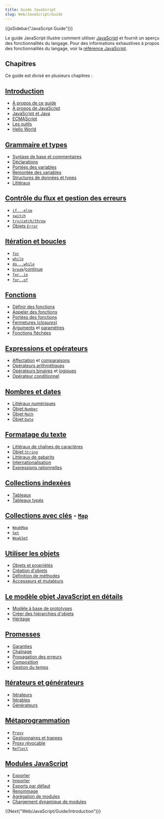 ```yaml
---
title: Guide JavaScript
slug: Web/JavaScript/Guide
---
```


{{jsSidebar("JavaScript Guide")}}

Le guide JavaScript illustre comment utiliser [JavaScript](/fr/docs/Web/JavaScript) et fournit un aperçu des fonctionnalités du langage. Pour des informations exhaustives à propos des fonctionnalités du langage, voir la [référence JavaScript](/fr/docs/Web/JavaScript/Reference).

## Chapitres

Ce guide est divisé en plusieurs chapitres :

## [Introduction](/fr/docs/Web/JavaScript/Guide/Introduction)

- [À propos de ce guide](/fr/docs/Web/JavaScript/Guide/Introduction#o.c3.b9_trouver_des_informations_concernant_javascript)
- [À propos de JavaScript](/fr/docs/Web/JavaScript/Guide/Introduction#qu'est-ce_que_javascript_.3f)
- [JavaScript et Java](/fr/docs/Web/JavaScript/Guide/Introduction#javascript_and_java)
- [ECMAScript](/fr/docs/Web/JavaScript/Guide/Introduction#javascript_and_the_ecmascript_specification)
- [Les outils](/fr/docs/Web/JavaScript/Guide/Introduction#d.c3.a9marrer_avec_javascript)
- [Hello World](</fr/docs/Web/JavaScript/Guide/Introduction#coucou_monde_(hello_world)>)

## [Grammaire et types](/fr/docs/Web/JavaScript/Guide/Grammar_and_types)

- [Syntaxe de base et commentaires](/fr/docs/Web/JavaScript/Guide/Grammar_and_types#les_bases_du_langage)
- [Déclarations](/fr/docs/Web/JavaScript/Guide/Grammar_and_types#d.c3.a9clarations)
- [Portées des variables](/fr/docs/Web/JavaScript/Guide/Grammar_and_types#les_port.c3.a9es_de_variables)
- [Remontée des variables](</fr/docs/Web/JavaScript/Guide/Grammar_and_types#remont.c3.a9e_de_variables_(hoisting)>)
- [Structures de données et types](/fr/docs/Web/JavaScript/Guide/Grammar_and_types#structures_de_donn.c3.a9es_et_types)
- [Littéraux](/fr/docs/Web/JavaScript/Guide/Grammar_and_types#litt.c3.a9raux)

## [Contrôle du flux et gestion des erreurs](/fr/docs/Web/JavaScript/Guide/Control_flow_and_error_handling)

- [`if...else`](/fr/docs/Web/JavaScript/Guide/Contrôle_du_flux_Gestion_des_erreurs#Instruction_if...else)
- [`switch`](/fr/docs/Web/JavaScript/Guide/Contrôle_du_flux_Gestion_des_erreurs#L%27instruction_switch)
- [`try/catch/throw`](/fr/docs/Web/JavaScript/Guide/Contrôle_du_flux_Gestion_des_erreurs#L%27instruction_try...catch)
- [Objets `Error`](/fr/docs/Web/JavaScript/Guide/Contrôle_du_flux_Gestion_des_erreurs#Utiliser_les_objets_Error)

## [Itération et boucles](/fr/docs/Web/JavaScript/Guide/Loops_and_iteration)

- [`for`](/fr/docs/Web/JavaScript/Guide/Boucles_et_itération#L%27instruction_for)
- [`while`](/fr/docs/Web/JavaScript/Guide/Boucles_et_itération#L%27instruction_while)
- [`do...while`](/fr/docs/Web/JavaScript/Guide/Boucles_et_itération#L%27instruction_do...while)
- [`break`](/fr/docs/Web/JavaScript/Guide/Boucles_et_itération#L%27instruction_break)/[continue](/fr/docs/Web/JavaScript/Guide/Boucles_et_itération#L%27instruction_continue)
- [`for..in`](/fr/docs/Web/JavaScript/Guide/Boucles_et_itération#L%27instruction_for...in)
- [`for..of`](/fr/docs/Web/JavaScript/Guide/Loops_and_iteration#l'instruction_for...of)

## [Fonctions](/fr/docs/Web/JavaScript/Guide/Functions)

- [Définir des fonctions](/fr/docs/Web/JavaScript/Guide/Functions#d.c3.a9finir_des_fonctions)
- [Appeler des fonctions](/fr/docs/Web/JavaScript/Guide/Functions#appeler_des_fonctions)
- [Portées des fonctions](/fr/docs/Web/JavaScript/Guide/Functions#port.c3.a9e_d'une_fonction)
- [Fermetures (_closures_)](</fr/docs/Web/JavaScript/Guide/Functions#fermetures_(closures)>)
- [Arguments](/fr/docs/Web/JavaScript/Guide/Functions#utiliser_l'objet_arguments) et [paramètres](/fr/docs/Web/JavaScript/Guide/Functions#param.c3.a8tres_des_fonctions)
- [Fonctions fléchées](/fr/docs/Web/JavaScript/Guide/Functions#fonctions_fl.c3.a9ch.c3.a9es)

## [Expressions et opérateurs](/fr/docs/Web/JavaScript/Guide/Expressions_and_Operators)

- [Affectation](/fr/docs/Web/JavaScript/Guide/Expressions_et_Opérateurs#Op.C3.A9rateurs_d%27affectation) et [comparaisons](/fr/docs/Web/JavaScript/Guide/Expressions_et_Opérateurs#Op.C3.A9rateurs_de_comparaison)
- [Opérateurs arithmétiques](/fr/docs/Web/JavaScript/Guide/Expressions_and_Operators#op.c3.a9rateurs_arithm.c3.a9tiques)
- [Opérateurs binaires](/fr/docs/Web/JavaScript/Guide/Expressions_et_Opérateurs#Op.C3.A9rateurs_binaires) et [logiques](/fr/docs/Web/JavaScript/Guide/Expressions_et_Opérateurs#Op.C3.A9rateurs_logiques)
- [Opérateur conditionnel](/fr/docs/Web/JavaScript/Guide/Expressions_et_Opérateurs#Op.C3.A9rateur_conditionnel_ternaire)

## [Nombres et dates](/fr/docs/Web/JavaScript/Guide/Numbers_and_dates)

- [Littéraux numériques](/fr/docs/Web/JavaScript/Guide/Numbers_and_dates#nombres)
- [Objet `Number`](/fr/docs/Web/JavaScript/Guide/Numbers_and_dates#l'objet_number)
- [Objet `Math`](/fr/docs/Web/JavaScript/Guide/Numbers_and_dates#l'objet_math)
- [Objet `Date`](/fr/docs/Web/JavaScript/Guide/Numbers_and_dates#l'objet_date)

## [Formatage du texte](/fr/docs/Web/JavaScript/Guide/Text_formatting)

- [Littéraux de chaînes de caractères](/fr/docs/Web/JavaScript/Guide/Text_formatting#les_litt.c3.a9raux_de_cha.c3.aenes_de_caract.c3.a8res)
- [Objet `String`](/fr/docs/Web/JavaScript/Guide/Text_formatting#les_objets_string)
- [Littéraux de gabarits](/fr/docs/Web/JavaScript/Guide/Text_formatting#les_littéraux_de_gabarits)
- [Internationalisation](/fr/docs/Web/JavaScript/Guide/Text_formatting#internationalisation)
- [Expressions rationnelles](/fr/docs/Web/JavaScript/Guide/Text_formatting#les_expressions_rationnelles)

## [Collections indexées](/fr/docs/Web/JavaScript/Guide/Indexed_collections#le_type_array)

- [Tableaux](/fr/docs/Web/JavaScript/Guide/Indexed_collections#array_object)
- [Tableaux typés](/fr/docs/Web/JavaScript/Guide/Indexed_collections#les_tableaux_typ.c3.a9s)

## [Collections avec clés](/fr/docs/Web/JavaScript/Guide/Keyed_collections) - [`Map`](/fr/docs/Web/JavaScript/Guide/Keyed_collections#le_type_map)

- [`WeakMap`](/fr/docs/Web/JavaScript/Guide/Keyed_collections#weakmap_object)
- [`Set`](/fr/docs/Web/JavaScript/Guide/Keyed_collections#le_type_set)
- [`WeakSet`](/fr/docs/Web/JavaScript/Guide/Keyed_collections#le_type_weakset)

## [Utiliser les objets](/fr/docs/Web/JavaScript/Guide/Working_with_Objects)

- [Objets et propriétés](/fr/docs/Web/JavaScript/Guide/Working_with_Objects#les_objets_et_les_propri.c3.a9t.c3.a9s)
- [Création d'objets](/fr/docs/Web/JavaScript/Guide/Working_with_Objects#cr.c3.a9er_de_nouveaux_objets)
- [Définition de méthodes](/fr/docs/Web/JavaScript/Guide/Working_with_Objects#d.c3.a9finir_des_m.c3.a9thodes)
- [Accesseurs et mutateurs](</fr/docs/Web/JavaScript/Guide/Working_with_Objects#d.c3.a9finir_des_accesseurs_et_des_mutateurs_(getters_et_setters)>)

## [Le modèle objet JavaScript en détails](/fr/docs/Web/JavaScript/Guide/Details_of_the_Object_Model)

- [Modèle à base de prototypes](/fr/docs/Web/JavaScript/Guide/Details_of_the_Object_Model#langages_de_prototypes_.2f_langages_de_classes)
- [Créer des hiérarchies d'objets](/fr/docs/Web/JavaScript/Guide/Details_of_the_Object_Model#la_cr.c3.a9ation_de_la_hi.c3.a9rarchie)
- [Héritage](/fr/docs/Web/JavaScript/Guide/Details_of_the_Object_Model#l'h.c3.a9ritage_de_propri.c3.a9t.c3.a9s_.3a_les_subtilit.c3.a9s)

## [Promesses](/fr/docs/Web/JavaScript/Guide/Using_promises)

- [Garanties](/fr/docs/Web/JavaScript/Guide/Using_promises#garanties)
- [Chaînage](/fr/docs/Web/JavaScript/Guide/Using_promises#chaînage_des_promesses)
- [Propagation des erreurs](/fr/docs/Web/JavaScript/Guide/Using_promises#propagation_des_erreurs)
- [Composition](/fr/docs/Web/JavaScript/Guide/Using_promises#composition)
- [Gestion du temps](/fr/docs/Web/JavaScript/Guide/Using_promises#gestion_du_temps)

## [Itérateurs et générateurs](/fr/docs/Web/JavaScript/Guide/Iterators_and_Generators)

- [Itérateurs](/fr/docs/Web/JavaScript/Guide/Iterators_and_Generators#it.c3.a9rateurs)
- [Itérables](/fr/docs/Web/JavaScript/Guide/Iterators_and_Generators#it.c3.a9rables)
- [Générateurs](/fr/docs/Web/JavaScript/Guide/Iterators_and_Generators#g.c3.a9n.c3.a9rateurs)

## [Métaprogrammation](/fr/docs/Web/JavaScript/Guide/Meta_programming)

- [`Proxy`](/fr/docs/Web/JavaScript/Guide/Meta_programming#les_proxies)
- [Gestionnaires et trappes](/fr/docs/Web/JavaScript/Guide/Meta_programming#les_gestionnaires_et_les_trappes)
- [Proxy révocable](/fr/docs/Web/JavaScript/Guide/Meta_programming#proxies_r.c3.a9vocables)
- [`Reflect`](/fr/docs/Web/JavaScript/Guide/Meta_programming#r.c3.a9flexion)

## [Modules JavaScript](/fr/docs/Web/JavaScript/Guide/Modules)

- [Exporter](/fr/docs/Web/JavaScript/Guide/Modules#exporting_module_features)
- [Importer](/fr/docs/Web/JavaScript/Guide/Modules#importing_features_into_your_script)
- [Exports par défaut](/fr/docs/Web/JavaScript/Guide/Modules#default_exports_versus_named_exports)
- [Renommage](/fr/docs/Web/JavaScript/Guide/Modules#renaming_imports_and_exports)
- [Agrégation de modules](/fr/docs/Web/JavaScript/Guide/Modules#aggregating_modules)
- [Chargement dynamique de modules](/fr/docs/Web/JavaScript/Guide/Modules#dynamic_module_loading)

{{Next("Web/JavaScript/Guide/Introduction")}}
